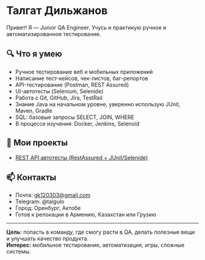 # Талгат Дильжанов

Привет! Я — Junior QA Engineer. Учусь и практикую ручное и автоматизированное тестирование.

## 🔍 Что я умею

- Ручное тестирование веб и мобильных приложений
- Написание тест-кейсов, чек-листов, баг-репортов
- API-тестирование (Postman, REST Assured)
- UI-автотесты (Selenium, Selenide)
- Работа с Git, GitHub, Jira, TestRail
- Знание Java на начальном уровне, уверенно использую JUnit, Maven, Gradle
- SQL: базовые запросы SELECT, JOIN, WHERE
- В процессе изучения: Docker, Jenkins, Selenoid

## 🚀 Мои проекты

- [REST API автотесты (RestAssured + JUnit/Selenide)](https://github.com/coloboc-finder/TestSwaggerPetstoreBackendFrontend)

## 📫 Контакты

- Почта: gk120303@gmail.com
- Telegram: @talgulo
- Город: Оренбург, Актобе 
- Готов к релокации в Армению, Казахстан или Грузию

---

**Цель:** попасть в команду, где смогу расти в QA, делать полезные вещи и улучшать качество продукта.  
**Интерес:** мобильное тестирование, автоматизация, игры, сложные системы.
